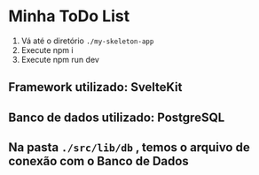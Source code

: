# Minha ToDo List
1. Vá até o diretório ```./my-skeleton-app```
2. Execute npm i
3. Execute npm run dev

## Framework utilizado: SvelteKit

## Banco de dados utilizado: PostgreSQL

## Na pasta ```./src/lib/db``` , temos o arquivo de conexão com o Banco de Dados
